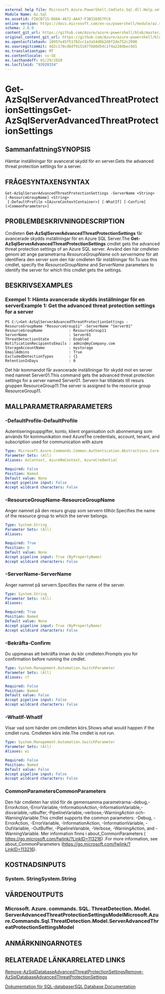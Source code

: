 ```yaml
---
external help file: Microsoft.Azure.PowerShell.Cmdlets.Sql.dll-Help.xml
Module Name: Az.Sql
ms.assetid: F26CB715-D66A-4672-AA47-F3B316957FC8
online version: https://docs.microsoft.com/en-us/powershell/module/az.sql/get-azsqlserverAdvancedThreatProtectionSettings
schema: 2.0.0
content_git_url: https://github.com/Azure/azure-powershell/blob/master/src/Sql/Sql/help/Get-AzSqlServerAdvancedThreatProtectionSettings.md
original_content_git_url: https://github.com/Azure/azure-powershell/blob/master/src/Sql/Sql/help/Get-AzSqlServerAdvancedThreatProtectionSettings.md
ms.openlocfilehash: 1895fe45f51782cc1a3a54d8b2d0f2da752c2990
ms.sourcegitcommit: 4d2c178cd6df9151877b08d54c1f4a228dbec9d1
ms.translationtype: MT
ms.contentlocale: sv-SE
ms.lasthandoff: 01/29/2020
ms.locfileid: "93920334"
---
```

# <span data-ttu-id="cb9d5-101">Get-AzSqlServerAdvancedThreatProtectionSettings</span><span class="sxs-lookup"><span data-stu-id="cb9d5-101">Get-AzSqlServerAdvancedThreatProtectionSettings</span></span>

## <span data-ttu-id="cb9d5-102">Sammanfattning</span><span class="sxs-lookup"><span data-stu-id="cb9d5-102">SYNOPSIS</span></span>
<span data-ttu-id="cb9d5-103">Hämtar inställningar för avancerat skydd för en server.</span><span class="sxs-lookup"><span data-stu-id="cb9d5-103">Gets the advanced threat protection settings for a server.</span></span>

## <span data-ttu-id="cb9d5-104">FRÅGESYNTAXEN</span><span class="sxs-lookup"><span data-stu-id="cb9d5-104">SYNTAX</span></span>

```
Get-AzSqlServerAdvancedThreatProtectionSettings -ServerName <String> [-ResourceGroupName] <String>
 [-DefaultProfile <IAzureContextContainer>] [-WhatIf] [-Confirm] [<CommonParameters>]
```

## <span data-ttu-id="cb9d5-105">PROBLEMBESKRIVNING</span><span class="sxs-lookup"><span data-stu-id="cb9d5-105">DESCRIPTION</span></span>
<span data-ttu-id="cb9d5-106">Cmdleten **Get-AzSqlServerAdvancedThreatProtectionSettings** får avancerade skydds inställningar för en Azure SQL Server.</span><span class="sxs-lookup"><span data-stu-id="cb9d5-106">The **Get-AzSqlServerAdvancedThreatProtectionSettings** cmdlet gets the advanced threat protection settings of an Azure SQL server.</span></span>
<span data-ttu-id="cb9d5-107">Använd den här cmdleten genom att ange parametrarna *ResourceGroupName* och *servername* för att identifiera den server som den här cmdleten får inställningar för.</span><span class="sxs-lookup"><span data-stu-id="cb9d5-107">To use this cmdlet, specify the *ResourceGroupName* and *ServerName* parameters to identify the server for which this cmdlet gets the settings.</span></span>

## <span data-ttu-id="cb9d5-108">BESKRIVS</span><span class="sxs-lookup"><span data-stu-id="cb9d5-108">EXAMPLES</span></span>

### <span data-ttu-id="cb9d5-109">Exempel 1: Hämta avancerade skydds inställningar för en server</span><span class="sxs-lookup"><span data-stu-id="cb9d5-109">Example 1: Get the advanced threat protection settings for a server</span></span>
```
PS C:\>Get-AzSqlServerAdvancedThreatProtectionSettings -ResourceGroupName "ResourceGroup11" -ServerName "Server01"
ResourceGroupName            : ResourceGroup11
ServerName                   : Server01
ThreatDetectionState         : Enabled
NotificationRecipientsEmails : admin@myCompany.com
StorageAccountName           : mystorage
EmailAdmins                  : True
ExcludedDetectionTypes       : {}
RetentionInDays              : 0
```

<span data-ttu-id="cb9d5-110">Det här kommandot får avancerade inställningar för skydd mot en server med namnet Server01.</span><span class="sxs-lookup"><span data-stu-id="cb9d5-110">This command gets the advanced threat protection settings for a server named Server01.</span></span>
<span data-ttu-id="cb9d5-111">Servern har tilldelats till resurs gruppen ResourceGroup11.</span><span class="sxs-lookup"><span data-stu-id="cb9d5-111">The server is assigned to the resource group ResourceGroup11.</span></span>

## <span data-ttu-id="cb9d5-112">MALLPARAMETRAR</span><span class="sxs-lookup"><span data-stu-id="cb9d5-112">PARAMETERS</span></span>

### <span data-ttu-id="cb9d5-113">-DefaultProfile</span><span class="sxs-lookup"><span data-stu-id="cb9d5-113">-DefaultProfile</span></span>
<span data-ttu-id="cb9d5-114">Autentiseringsuppgifter, konto, klient organisation och abonnemang som används för kommunikation med Azure</span><span class="sxs-lookup"><span data-stu-id="cb9d5-114">The credentials, account, tenant, and subscription used for communication with azure</span></span>

```yaml
Type: Microsoft.Azure.Commands.Common.Authentication.Abstractions.Core.IAzureContextContainer
Parameter Sets: (All)
Aliases: AzContext, AzureRmContext, AzureCredential

Required: False
Position: Named
Default value: None
Accept pipeline input: False
Accept wildcard characters: False
```

### <span data-ttu-id="cb9d5-115">-ResourceGroupName</span><span class="sxs-lookup"><span data-stu-id="cb9d5-115">-ResourceGroupName</span></span>
<span data-ttu-id="cb9d5-116">Anger namnet på den resurs grupp som servern tillhör.</span><span class="sxs-lookup"><span data-stu-id="cb9d5-116">Specifies the name of the resource group to which the server belongs.</span></span>

```yaml
Type: System.String
Parameter Sets: (All)
Aliases:

Required: True
Position: 0
Default value: None
Accept pipeline input: True (ByPropertyName)
Accept wildcard characters: False
```

### <span data-ttu-id="cb9d5-117">-ServerName</span><span class="sxs-lookup"><span data-stu-id="cb9d5-117">-ServerName</span></span>
<span data-ttu-id="cb9d5-118">Anger namnet på servern.</span><span class="sxs-lookup"><span data-stu-id="cb9d5-118">Specifies the name of the server.</span></span>

```yaml
Type: System.String
Parameter Sets: (All)
Aliases:

Required: True
Position: Named
Default value: None
Accept pipeline input: True (ByPropertyName)
Accept wildcard characters: False
```

### <span data-ttu-id="cb9d5-119">-Bekräfta</span><span class="sxs-lookup"><span data-stu-id="cb9d5-119">-Confirm</span></span>
<span data-ttu-id="cb9d5-120">Du uppmanas att bekräfta innan du kör cmdleten.</span><span class="sxs-lookup"><span data-stu-id="cb9d5-120">Prompts you for confirmation before running the cmdlet.</span></span>

```yaml
Type: System.Management.Automation.SwitchParameter
Parameter Sets: (All)
Aliases: cf

Required: False
Position: Named
Default value: False
Accept pipeline input: False
Accept wildcard characters: False
```

### <span data-ttu-id="cb9d5-121">-WhatIf</span><span class="sxs-lookup"><span data-stu-id="cb9d5-121">-WhatIf</span></span>
<span data-ttu-id="cb9d5-122">Visar vad som händer om cmdleten körs.</span><span class="sxs-lookup"><span data-stu-id="cb9d5-122">Shows what would happen if the cmdlet runs.</span></span>
<span data-ttu-id="cb9d5-123">Cmdleten körs inte.</span><span class="sxs-lookup"><span data-stu-id="cb9d5-123">The cmdlet is not run.</span></span>

```yaml
Type: System.Management.Automation.SwitchParameter
Parameter Sets: (All)
Aliases: wi

Required: False
Position: Named
Default value: False
Accept pipeline input: False
Accept wildcard characters: False
```

### <span data-ttu-id="cb9d5-124">CommonParameters</span><span class="sxs-lookup"><span data-stu-id="cb9d5-124">CommonParameters</span></span>
<span data-ttu-id="cb9d5-125">Den här cmdleten har stöd för de gemensamma parametrarna:-debug,-ErrorAction,-ErrorVariable,-InformationAction,-InformationVariable,-disvariable,-utbuffer,-PipelineVariable,-verbose,-WarningAction och-WarningVariable.</span><span class="sxs-lookup"><span data-stu-id="cb9d5-125">This cmdlet supports the common parameters: -Debug, -ErrorAction, -ErrorVariable, -InformationAction, -InformationVariable, -OutVariable, -OutBuffer, -PipelineVariable, -Verbose, -WarningAction, and -WarningVariable.</span></span> <span data-ttu-id="cb9d5-126">Mer information finns i about_CommonParameters ( https://go.microsoft.com/fwlink/?LinkID=113216) .</span><span class="sxs-lookup"><span data-stu-id="cb9d5-126">For more information, see about_CommonParameters (https://go.microsoft.com/fwlink/?LinkID=113216).</span></span>

## <span data-ttu-id="cb9d5-127">KOSTNADS</span><span class="sxs-lookup"><span data-stu-id="cb9d5-127">INPUTS</span></span>

### <span data-ttu-id="cb9d5-128">System. String</span><span class="sxs-lookup"><span data-stu-id="cb9d5-128">System.String</span></span>

## <span data-ttu-id="cb9d5-129">VÄRDEN</span><span class="sxs-lookup"><span data-stu-id="cb9d5-129">OUTPUTS</span></span>

### <span data-ttu-id="cb9d5-130">Microsoft. Azure. commands. SQL. ThreatDetection. Model. ServerAdvancedThreatProtectionSettingsModel</span><span class="sxs-lookup"><span data-stu-id="cb9d5-130">Microsoft.Azure.Commands.Sql.ThreatDetection.Model.ServerAdvancedThreatProtectionSettingsModel</span></span>

## <span data-ttu-id="cb9d5-131">ANMÄRKNINGAR</span><span class="sxs-lookup"><span data-stu-id="cb9d5-131">NOTES</span></span>

## <span data-ttu-id="cb9d5-132">RELATERADE LÄNKAR</span><span class="sxs-lookup"><span data-stu-id="cb9d5-132">RELATED LINKS</span></span>

[<span data-ttu-id="cb9d5-133">Remove-AzSqlDatabaseAdvancedThreatProtectionSettings</span><span class="sxs-lookup"><span data-stu-id="cb9d5-133">Remove-AzSqlDatabaseAdvancedThreatProtectionSettings</span></span>](./Remove-AzSqlDatabaseAdvancedThreatProtectionSettings.md)

[<span data-ttu-id="cb9d5-134">Dokumentation för SQL-databaser</span><span class="sxs-lookup"><span data-stu-id="cb9d5-134">SQL Database Documentation</span></span>](https://docs.microsoft.com/azure/sql-database/)


